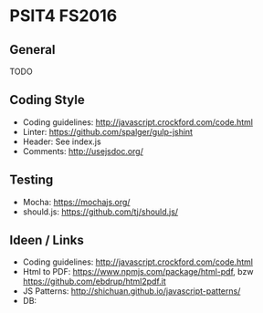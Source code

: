 PSIT4 FS2016
============

General
-------

TODO

Coding Style
------------

- Coding guidelines: http://javascript.crockford.com/code.html
- Linter: https://github.com/spalger/gulp-jshint
- Header: See index.js
- Comments: http://usejsdoc.org/

Testing
-------

- Mocha: https://mochajs.org/
- should.js: https://github.com/tj/should.js/

Ideen / Links
-------------

- Coding guidelines: http://javascript.crockford.com/code.html
- Html to PDF: https://www.npmjs.com/package/html-pdf, bzw https://github.com/ebdrup/html2pdf.it
- JS Patterns: http://shichuan.github.io/javascript-patterns/
- DB: 
